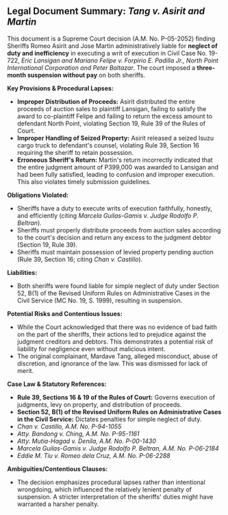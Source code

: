 ## Legal Document Summary: *Tang v. Asirit and Martin*

This document is a Supreme Court decision (A.M. No. P-05-2052) finding Sheriffs Romeo Asirit and Jose Martin administratively liable for **neglect of duty and inefficiency** in executing a writ of execution in Civil Case No. 19-722, *Eric Lansigan and Mariano Felipe v. Forpirio E. Padilla Jr., North Point International Corporation and Peter Baltazar*. The court imposed a **three-month suspension without pay** on both sheriffs.

**Key Provisions & Procedural Lapses:**

*   **Improper Distribution of Proceeds:** Asirit distributed the entire proceeds of auction sales to plaintiff Lansigan, failing to satisfy the award to co-plaintiff Felipe and failing to return the excess amount to defendant North Point, violating Section 19, Rule 39 of the Rules of Court.
*   **Improper Handling of Seized Property:** Asirit released a seized Isuzu cargo truck to defendant's counsel, violating Rule 39, Section 16 requiring the sheriff to retain possession.
*   **Erroneous Sheriff's Return:** Martin's return incorrectly indicated that the entire judgment amount of P399,000 was awarded to Lansigan and had been fully satisfied, leading to confusion and improper execution. This also violates timely submission guidelines.

**Obligations Violated:**

*   Sheriffs have a duty to execute writs of execution faithfully, honestly, and efficiently (citing *Marcela Guilas-Gamis v. Judge Rodolfo P. Beltran*).
*   Sheriffs must properly distribute proceeds from auction sales according to the court's decision and return any excess to the judgment debtor (Section 19, Rule 39).
*   Sheriffs must maintain possession of levied property pending auction (Rule 39, Section 16; citing *Chan v. Castillo*).

**Liabilities:**

*   Both sheriffs were found liable for simple neglect of duty under Section 52, B(1) of the Revised Uniform Rules on Administrative Cases in the Civil Service (MC No. 19, S. 1999), resulting in suspension.

**Potential Risks and Contentious Issues:**

*   While the Court acknowledged that there was no evidence of bad faith on the part of the sheriffs, their actions led to prejudice against the judgment creditors and debtors. This demonstrates a potential risk of liability for negligence even without malicious intent.
*   The original complainant, Mardave Tang, alleged misconduct, abuse of discretion, and ignorance of the law. This was dismissed for lack of merit.

**Case Law & Statutory References:**

*   **Rule 39, Sections 16 & 19 of the Rules of Court:** Governs execution of judgments, levy on property, and distribution of proceeds.
*   **Section 52, B(1) of the Revised Uniform Rules on Administrative Cases in the Civil Service:** Dictates penalties for simple neglect of duty.
*   *Chan v. Castillo, A.M. No. P-94-1055*
*   *Atty. Bandong v. Ching, A.M. No. P-95-1161*
*   *Atty. Mutia-Hagad v. Denila, A.M. No. P-00-1430*
*   *Marcela Guilas-Gamis v. Judge Rodolfo P. Beltran, A.M. No. P-06-2184*
*   *Eddie M. Tiu v. Romeo dela Cruz, A.M. No. P-06-2288*

**Ambiguities/Contentious Clauses:**

*   The decision emphasizes procedural lapses rather than intentional wrongdoing, which influenced the relatively lenient penalty of suspension. A stricter interpretation of the sheriffs' duties might have warranted a harsher penalty.
